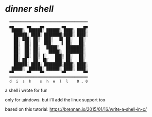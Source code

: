 # *dinner shell*

```
  ════════════════════════════════════
  ▄▄      ▄▄    ▄▄        ▄▄        ▄▄ 
   █████░  ██████░ ██████░ ████░ ████░ 
    ██████░ ████░ ████████░████░ ████░ 
    ██░ ███░ ██░  ███░   █▌ ██░   ██░ 
    ██░  ██░ ██░  ███░    ▌ ██░   ██░ 
    ██░  ██░ ██░   █████░   ████████░ 
    ██░  ██░ ██░    █████░  ████████░ 
    ██░  ██░ ██░ ▐░    ███░ ██░   ██░ 
    ██░ ██░  ██░ ▐█░   ███░ ██░   ██░ 
    ██████░ ████░ ████████░████░ ████░ 
   █████░  ██████░ ██████░ ████░ ████░ 
  ▀▀      ▀▀    ▀▀        ▀▀        ▀▀ 
  ════════════════════════════════════
  d  i  s  h    s  h  e  l  l    0 . 0
 ```
a shell i wrote for fun

only for шindows. but i'll add the linuх support too

based on this tutorial: https://brennan.io/2015/01/16/write-a-shell-in-c/
